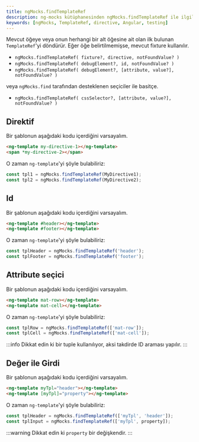 ```yaml
---
title: ngMocks.findTemplateRef
description: ng-mocks kütüphanesinden ngMocks.findTemplateRef ile ilgili belgeler. Bu içerik, kod kullanılarak nasıl `TemplateRef` bulunacağına dair yöntemleri açıklar ve örneklerle destekler.
keywords: [ngMocks, TemplateRef, directive, Angular, testing]
---
```


Mevcut öğeye veya onun herhangi bir alt öğesine ait olan ilk bulunan `TemplateRef`'yi döndürür. Eğer öğe belirtilmemişse, mevcut fixture kullanılır.

- `ngMocks.findTemplateRef( fixture?, directive, notFoundValue? )`
- `ngMocks.findTemplateRef( debugElement?, id, notFoundValue? )`
- `ngMocks.findTemplateRef( debugElement?, [attribute, value?], notFoundValue? )`

veya `ngMocks.find` tarafından desteklenen seçiciler ile basitçe.

- `ngMocks.findTemplateRef( cssSelector?, [attribute, value?], notFoundValue? )`

## Direktif

Bir şablonun aşağıdaki kodu içerdiğini varsayalım.

```html
<ng-template my-directive-1></ng-template>
<span *my-directive-2></span>
```

O zaman `ng-template`'yi şöyle bulabiliriz:

```ts
const tpl1 = ngMocks.findTemplateRef(MyDirective1);
const tpl2 = ngMocks.findTemplateRef(MyDirective2);
```

## Id

Bir şablonun aşağıdaki kodu içerdiğini varsayalım.

```html
<ng-template #header></ng-template>
<ng-template #footer></ng-template>
```

O zaman `ng-template`'yi şöyle bulabiliriz:

```ts
const tplHeader = ngMocks.findTemplateRef('header');
const tplFooter = ngMocks.findTemplateRef('footer');
```

## Attribute seçici

Bir şablonun aşağıdaki kodu içerdiğini varsayalım.

```html
<ng-template mat-row></ng-template>
<ng-template mat-cell></ng-template>
```

O zaman `ng-template`'yi şöyle bulabiliriz:

```ts
const tplRow = ngMocks.findTemplateRef(['mat-row']);
const tplCell = ngMocks.findTemplateRef(['mat-cell']);
```

:::info
Dikkat edin ki bir tuple kullanılıyor, aksi takdirde ID araması yapılır.
:::

## Değer ile Girdi

Bir şablonun aşağıdaki kodu içerdiğini varsayalım.

```html
<ng-template myTpl="header"></ng-template>
<ng-template [myTpl]="property"></ng-template>
```

O zaman `ng-template`'yi şöyle bulabiliriz:

```ts
const tplHeader = ngMocks.findTemplateRef(['myTpl', 'header']);
const tplInput = ngMocks.findTemplateRef(['myTpl', property]);
```

:::warning
Dikkat edin ki `property` bir değişkendir.
:::